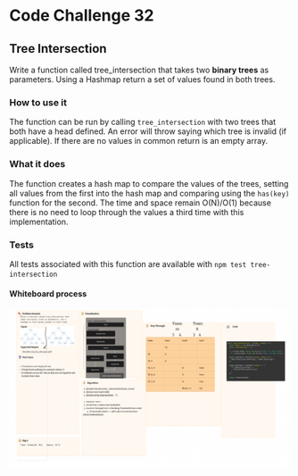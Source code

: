 # Code Challenge 32

## Tree Intersection

Write a function called tree_intersection that takes two **binary trees** as parameters.
Using a Hashmap return a set of values found in both trees.

### How to use it

The function can be run by calling `tree_intersection` with two trees that both have a head defined. An error will throw saying which tree is invalid (if applicable). If there are no values in common return is an empty array.

### What it does

The function creates a hash map to compare the values of the trees, setting all values from the first into the hash map and comparing using the `has(key)` function for the second. The time and space remain O(N)/O(1) because there is no need to loop through the values a third time with this implementation.

### Tests

All tests associated with this function are available with `npm test tree-intersection`

#### Whiteboard process

![Code Challenge 32 UML](./assets/CodeChallenge32.png)
